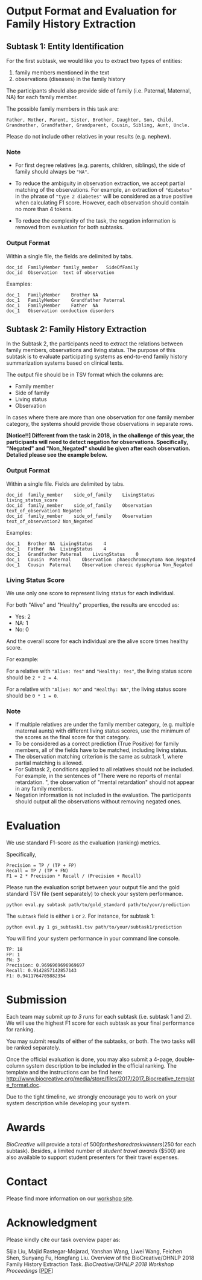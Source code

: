 # Output Format and Evaluation for Family History Extraction

## Subtask 1: Entity Identification

For the first subtask, we would like you to extract two types of entities:
1) family members mentioned in the text
2) observations (diseases) in the family history

The participants should also
 provide side of family (i.e. Paternal, Maternal, NA) for each family member.

The possible family members in this task are:
```
Father, Mother, Parent, Sister, Brother, Daughter, Son, Child,
Grandmother, Grandfather, Grandparent, Cousin, Sibling, Aunt, Uncle.
```

Please do not include other relatives in your results (e.g. nephew).

### Note
* For first degree relatives (e.g. parents, children, siblings),
the side of family should always be `"NA"`.

* To reduce the ambiguity in  observation extraction,
 we accept partial matching of the observations. For example, an extraction
 of `"diabetes"` in the phrase of `"type 2 diabetes"` will be considered as a
 true positive when calculating F1 score. However, each observation should
 contain no more than 4 tokens.

* To reduce the complexity of the task, the negation information is removed
from evaluation for both subtasks.

### Output Format

Within a single file, the fields are delimited by tabs.
```
doc_id  FamilyMember family_member   SideOfFamily
doc_id  Observation  text of observation
```

Examples:
```
doc_1	FamilyMember	Brother	NA
doc_1	FamilyMember	Grandfather	Paternal
doc_1	FamilyMember	Father	NA
doc_1	Observation	conduction disorders
```


## Subtask 2: Family History Extraction

In the Subtask 2, the participants need to extract the relations between family members, observations and living status. The purpose of this subtask is to evaluate participating systems as end-to-end family history summarization systems based on clinical texts.

The output file should be in TSV format which the columns are:

   * Family member
   * Side of family
   * Living status
   * Observation

In cases where there are more than one observation for one family member category,
 the systems should provide those observations in separate rows.
 
__[Notice!!] Different from the task in 2018, in the challenge of this year, the participants will need to detect negation for observations. Specifically, "Negated" and "Non_Negated" should be given after each observation. Detalied please see the example below.__

### Output Format

Within a single file. Fields are delimited by tabs.
```
doc_id  family_member    side_of_family    LivingStatus    living_status_score
doc_id  family_member    side_of_family    Observation    text_of_observation1 Negated
doc_id  family_member    side_of_family    Observation    text_of_observation2 Non_Negated
```

Examples:
```
doc_1	Brother	NA	LivingStatus	4
doc_1	Father	NA	LivingStatus	4
doc_1	Grandfather	Paternal	LivingStatus	0
doc_1	Cousin	Paternal	Observation	 phaeochromocytoma Non_Negated
doc_1	Cousin	Paternal	Observation	choreic dysphonia Non_Negated
```


### Living Status Score

We use only one score to represent living status for each individual.

For both "Alive" and "Healthy" properties,  the results
are encoded as:
* Yes: 2
* NA: 1
* No: 0

And the overall score for each individual are the alive score times healthy score.

For example:

For a relative with `"Alive: Yes"` and `"Healthy: Yes"`,
the living status score should be ``2 * 2 = 4``.

For a relative with `"Alive: No"` and `"Healthy: NA"`,
the living status score should be `0 * 1 = 0`.

### Note
* If multiple relatives are under the family member category,
(e.g. multiple maternal aunts)
with different living status scores, use the minimum of the
scores as the final score for that category.
* To be considered as a correct prediction (True Positive) for family members,
all of the fields  have to be matched, including living status.
* The observation matching criterion is the same as subtask 1, where
partial matching is allowed.
* For Subtask 2, conditions applied to all relatives should  not be included. For
example, in the sentences of "There were no reports of mental retardation. ", 
the observation of "mental retardation" should not appear in any family members. 
* Negation information is not included in the evaluation. The participants should output all the observations without removing negated ones.


# Evaluation

We use standard F1-score as the evaluation (ranking) metrics.

Specifically,

```
Precision = TP / (TP + FP)
Recall = TP / (TP + FN)
F1 = 2 * Precision * Recall / (Precision + Recall)
```

Please run the evaluation script between your output file and the
gold standard TSV file (sent separately) to check your system performance.

```
python eval.py subtask path/to/gold_standard path/to/your/prediction
```


The `subtask` field is either `1` or `2`. For instance, for subtask 1:

```
python eval.py 1 gs_subtask1.tsv path/to/your/subtask1/prediction
```

You will find your system performance in your command line console.

```
TP: 18
FP: 1
FN: 3
Precision: 0.9696969696969697
Recall: 0.9142857142857143
F1: 0.9411764705882354
```

# Submission

Each team may submit *up to 3 runs* for each subtask (i.e. subtask 1 and 2).
 We will use the highest F1 score for each subtask as your final
 performance for ranking.

You may submit results of either of the subtasks, or both. The two tasks will be ranked separately. 

Once the official evaluation is done, you may also submit a 4-page, double-column system description
 to be included in the official ranking.
 The template and the instructions can be find here: http://www.biocreative.org/media/store/files/2017/2017_Biocreative_template_format.doc. 

Due to the tight timeline, we strongly encourage you to work on your system description
 while developing your system.

# Awards

*BioCreative* will provide a total of $500 for the
shared task winners ($250 for each subtask). Besides, a limited number
of *student travel awards* ($500) are also available to
support student presenters for their travel expenses.


# Contact

Please find more information on our [workshop site](https://sites.google.com/view/ohnlp2018/home).

# Acknowledgment
Please kindly cite our task overview paper as:

Sijia Liu, Majid Rastegar-Mojarad, Yanshan Wang, Liwei Wang, Feichen Shen, Sunyang Fu, Hongfang Liu. Overview of the BioCreative/OHNLP 2018 Family History Extraction Task. *BioCreative/OHNLP 2018 Workshop Proceedings*  [[PDF](https://github.com/ohnlp/BioCreativeOHNLPProceedings/raw/master/FHE_overview.pdf)]
